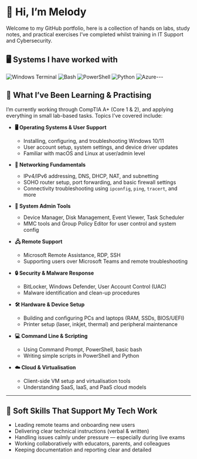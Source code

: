 # 👋 Hi, I’m Melody

Welcome to my GitHub portfolio, here is a collection of hands on labs, study notes, and practical exercises I’ve completed whilst training in IT Support and Cybersecurity.
## 🖥️ Systems I have worked with

![Windows Terminal](https://img.shields.io/badge/Windows%20Terminal-%234D4D4D.svg?style=for-the-badge&logo=windows-terminal&logoColor=white) 
![Bash](https://img.shields.io/badge/Bash-%23121011.svg?style=for-the-badge&logo=gnu-bash&logoColor=white) 
![PowerShell](https://img.shields.io/badge/PowerShell-%235391FE.svg?style=for-the-badge&logo=powershell&logoColor=white) 
![Python](https://img.shields.io/badge/Python-3670A0?style=for-the-badge&logo=python&logoColor=ffdd54) 
![Azure](https://img.shields.io/badge/Azure-%230072C6.svg?style=for-the-badge&logo=microsoftazure&logoColor=white)---

## 🎯 What I’ve Been Learning & Practising

I’m currently working through CompTIA A+ (Core 1 & 2), and applying everything in small lab-based tasks. Topics I’ve covered include:

- **🖥️ Operating Systems & User Support**  
  - Installing, configuring, and troubleshooting Windows 10/11  
  - User account setup, system settings, and device driver updates  
  - Familiar with macOS and Linux at user/admin level  

- **📡 Networking Fundamentals**  
  - IPv4/IPv6 addressing, DNS, DHCP, NAT, and subnetting  
  - SOHO router setup, port forwarding, and basic firewall settings  
  - Connectivity troubleshooting using `ipconfig`, `ping`, `tracert`, and more  

- **🧰 System Admin Tools**  
  - Device Manager, Disk Management, Event Viewer, Task Scheduler  
  - MMC tools and Group Policy Editor for user control and system config  

- **🖧 Remote Support**  
  - Microsoft Remote Assistance, RDP, SSH  
  - Supporting users over Microsoft Teams and remote troubleshooting  

- **🔒 Security & Malware Response**  
  - BitLocker, Windows Defender, User Account Control (UAC)  
  - Malware identification and clean-up procedures  

- **🛠 Hardware & Device Setup**  
  - Building and configuring PCs and laptops (RAM, SSDs, BIOS/UEFI)  
  - Printer setup (laser, inkjet, thermal) and peripheral maintenance  

- **💻 Command Line & Scripting**  
  - Using Command Prompt, PowerShell, basic bash  
  - Writing simple scripts in PowerShell and Python  

- **☁️ Cloud & Virtualisation**  
  - Client-side VM setup and virtualisation tools  
  - Understanding SaaS, IaaS, and PaaS cloud models  

---

## 🔧 Soft Skills That Support My Tech Work

- Leading remote teams and onboarding new users  
- Delivering clear technical instructions (verbal & written)  
- Handling issues calmly under pressure — especially during live exams  
- Working collaboratively with educators, parents, and colleagues  
- Keeping documentation and reporting clear and detailed  
